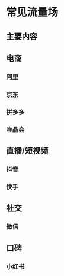 # 常见流量场

## 主要内容

## 电商

### 阿里

### 京东

### 拼多多

### 唯品会

## 直播/短视频

### 抖音

### 快手

## 社交

### 微信

## 口碑

### 小红书



